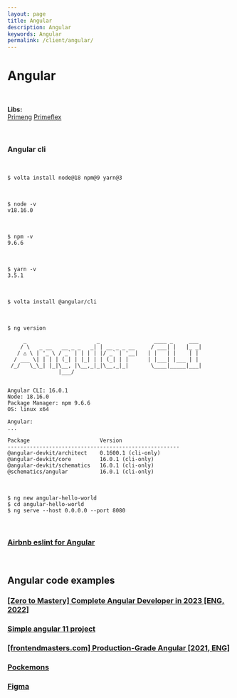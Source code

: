 ```yaml
---
layout: page
title: Angular
description: Angular
keywords: Angular
permalink: /client/angular/
---
```


# Angular

<br/>

**Libs:**  
[Primeng](//primeng.org)
[Primeflex](//primefaces.org/primeflex/)

<br/>

### Angular cli

<br/>

```
$ volta install node@18 npm@9 yarn@3
```

<br/>

```
$ node -v
v18.16.0
```

<br/>

```
$ npm -v
9.6.6
```

<br/>

```
$ yarn -v
3.5.1
```

<br/>

```
$ volta install @angular/cli
```

<br/>

```
$ ng version

     _                      _                 ____ _     ___
    / \   _ __   __ _ _   _| | __ _ _ __     / ___| |   |_ _|
   / △ \ | '_ \ / _` | | | | |/ _` | '__|   | |   | |    | |
  / ___ \| | | | (_| | |_| | | (_| | |      | |___| |___ | |
 /_/   \_\_| |_|\__, |\__,_|_|\__,_|_|       \____|_____|___|
                |___/


Angular CLI: 16.0.1
Node: 18.16.0
Package Manager: npm 9.6.6
OS: linux x64

Angular:
...

Package                      Version
------------------------------------------------------
@angular-devkit/architect    0.1600.1 (cli-only)
@angular-devkit/core         16.0.1 (cli-only)
@angular-devkit/schematics   16.0.1 (cli-only)
@schematics/angular          16.0.1 (cli-only)
```

<br/>

```
$ ng new angular-hello-world
$ cd angular-hello-world
$ ng serve --host 0.0.0.0 --port 8080
```

<br/>

### [Airbnb eslint for Angular](/client/angular/airbnb/)

<br/>

## Angular code examples

### [[Zero to Mastery] Complete Angular Developer in 2023 [ENG, 2022]](https://github.com/webmakaka/Complete-Angular-Developer)

### [Simple angular 11 project](https://github.com/webmakaka/Angular-and-NgRx-Building-Real-Project-From-Scratch)

### [[frontendmasters.com] Production-Grade Angular [2021, ENG]](https://github.com/onehungrymind/fem-production-angular)

### [Pockemons](https://github.com/nvkuznetsova/pokemons-fast-start-demo/tree/main)

### [Figma](https://www.figma.com/file/7QkWME7G0KuGFbsSBjP4va/Angular?node-id=4-2056&t=mrbScyAzxubd89zX-0)
